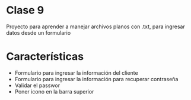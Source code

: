 # Clase 9

Proyecto para aprender a manejar archivos planos con .txt, para ingresar datos desde un formulario

# Características

* Formulario para ingresar la información del cliente 
* Formulario para ingresar la información para recuperar contraseña
* Validar el passwor 
* Poner icono en la barra superior 